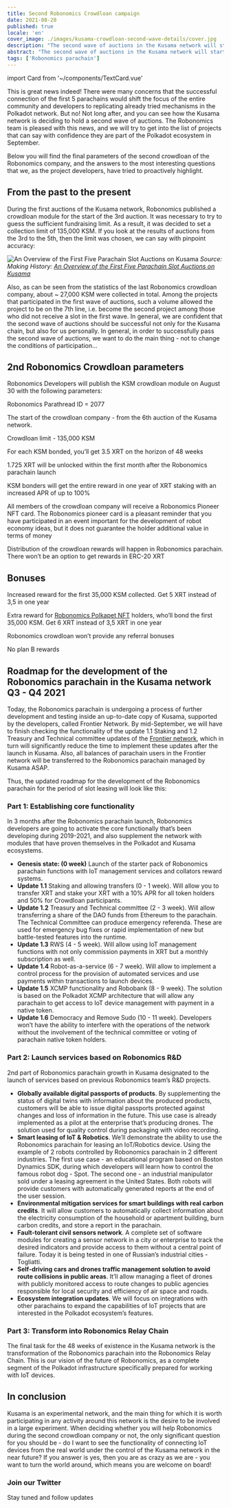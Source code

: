 ```yaml
---
title: Second Robonomics Crowdloan campaign
date: 2021-08-20
published: true
locale: 'en'
cover_image: ./images/kusama-crowdloan-second-wave-details/cover.jpg
description: "The second wave of auctions in the Kusama network will start on September 01, 2021. Robonomics will participate in the slot auction starting from the first day of the second wave. Take a look at details"
abstract: "The second wave of auctions in the Kusama network will start on September 01, 2021. Robonomics will participate in the slot auction starting from the first day of the second wave."
tags: ['Robonomics parachain']
---
```

import Card from '~/components/TextCard.vue'

This is great news indeed! There were many concerns that the successful connection of the first 5 parachains would shift the focus of the entire community and developers to replicating already tried mechanisms in the Polkadot network. But no! Not long after, and you can see how the Kusama network is deciding to hold a second wave of auctions. The Robonomics team is pleased with this news, and we will try to get into the list of projects that can say with confidence they are part of the Polkadot ecosystem in September.

Below you will find the final parameters of the second crowdloan of the Robonomics company, and the answers to the most interesting questions that we, as the project developers, have tried to proactively highlight.

## From the past to the present

During the first auctions of the Kusama network, Robonomics published a crowdloan module for the start of the 3rd auction. It was necessary to try to guess the sufficient fundraising limit. As a result, it was decided to set a collection limit of 135,000 KSM. If you look at the results of auctions from the 3rd to the 5th, then the limit was chosen, we can say with pinpoint accuracy:

![An Overview of the First Five Parachain Slot Auctions on Kusama](./images/kusama-crowdloan-second-wave-details/auctions-on-kusama-overview.png)
*Source: Making History: [An Overview of the First Five Parachain Slot Auctions on Kusama](https://polkadot.network/making-history-an-overview-of-the-first-five-parachain-slot-auctions-on-kusama/)*

Also, as can be seen from the statistics of the last Robonomics crowdloan company, about ~ 27,000 KSM were collected in total. Among the projects that participated in the first wave of auctions, such a volume allowed the project to be on the 7th line, i.e. become the second project among those who did not receive a slot in the first wave. In general, we are confident that the second wave of auctions should be successful not only for the Kusama chain, but also for us personally. In general, in order to successfully pass the second wave of auctions, we want to do the main thing - not to change the conditions of participation…

## 2nd Robonomics Crowdloan parameters

Robonomics Developers will publish the KSM crowdloan module on August 30 with the following parameters:

<section class="animate-inside grid-3" v-in-viewport.once>

<Card>

Robonomics Parathread ID = 2077

</Card>

<Card>

The start of the crowdloan company - from the 6th auction of the Kusama network.

</Card>

<Card>

Crowdloan limit - 135,000 KSM

</Card>

<Card>

For each KSM bonded, you’ll get 3.5 XRT on the horizon of 48 weeks

</Card>

<Card>

1.725 XRT will be unlocked within the first month after the Robonomics parachain launch

</Card>

<Card>

KSM bonders will get the entire reward in one year of XRT staking with an increased APR of up to 100%

</Card>

</section>

<section class="animate-inside" v-in-viewport.once>

<Card>

All members of the crowdloan company will receive a Robonomics Pioneer NFT card. The Robonomics pioneer card is a pleasant reminder that you have participated in an event important for the development of robot economy ideas, but it does not guarantee the holder additional value in terms of money

</Card>

<Card>

Distribution of the crowdloan rewards will happen in Robonomics parachain. There won’t be an option to get rewards in ERC-20 XRT

</Card>

</section>

## Bonuses

<section class="animate-inside grid-2" v-in-viewport.once>

<Card>

Increased reward for the first 35,000 KSM collected. Get 5 XRT instead of 3,5 in one year

</Card>

<Card>

Extra reward for [Robonomics Polkapet NFT](https://opensea.io/assets/0x8cb813bf27dc744fc5fb6ba7515504de45d39e08/24) holders, who’ll bond the first 35,000 KSM. Get 6 XRT instead of 3,5 XRT in one year

</Card>

<Card>

Robonomics crowdloan won’t provide any referral bonuses

</Card>

<Card>

No plan B rewards

</Card>

</section>

## Roadmap for the development of the Robonomics parachain in the Kusama network Q3 - Q4 2021

Today, the Robonomics parachain is undergoing a process of further development and testing inside an up-to-date copy of Kusama, supported by the developers, called Frontier Network. By mid-September, we will have to finish checking the functionality of the update 1.1 Staking and 1.2 Treasury and Technical committee updates of the [Frontier network](/blog/robonomics-frontier/), which in turn will significantly reduce the time to implement these updates after the launch in Kusama. Also, all balances of parachain users in the Frontier network will be transferred to the Robonomics parachain managed by Kusama ASAP.

Thus, the updated roadmap for the development of the Robonomics parachain for the period of slot leasing will look like this:

<Card>

### Part 1: Establishing core functionality

In 3 months after the Robonomics parachain launch, Robonomics developers are going to activate the core functionally that’s been developing during 2019-2021, and also supplement the network with modules that have proven themselves in the Polkadot and Kusama ecosystems.

* **Genesis state: (0 week)** Launch of the starter pack of Robonomics parachain functions with IoT management services and collators reward systems.
* **Update 1.1** Staking and allowing transfers (0 - 1 week). Will allow you to transfer XRT and stake your XRT with a 10% APR for all token holders and 50% for Crowdloan participants.
* **Update 1.2** Treasury and Technical committee (2 - 3 week). Will allow transferring a share of the DAO funds from Ethereum to the parachain. The Technical Committee can produce emergency referenda. These are used for emergency bug fixes or rapid implementation of new but battle-tested features into the runtime.
* **Update 1.3** RWS (4 - 5 week). Will allow using IoT management functions with not only commission payments in XRT but a monthly subscription as well.
* **Update 1.4** Robot-as-a-service (6 - 7 week). Will allow to implement a control process for the provision of automated services and use payments within transactions to launch devices.
* **Update 1.5** XCMP functionality and Robobank (8 - 9 week). The solution is based on the Polkadot XCMP architecture that will allow any parachain to get access to IoT device management with payment in a native token.
* **Update 1.6** Democracy and Remove Sudo (10 - 11 week). Developers won’t have the ability to interfere with the operations of the network without the involvement of the technical committee or voting of parachain native token holders.

</Card>

<Card>

### Part 2: Launch services based on Robonomics R&D

2nd part of Robonomics parachain growth in Kusama designated to the launch of services based on previous Robonomics team’s R&D projects.

* **Globally available digital passports of products**. By supplementing the status of digital twins with information about the produced products, customers will be able to issue digital passports protected against changes and loss of information in the future. This use case is already implemented as a pilot at the enterprise that’s producing drones. The solution used for quality control during packaging with video recording.
* **Smart leasing of IoT & Robotics**. We’ll demonstrate the ability to use the Robonomics parachain for leasing an IoT/Robotics device. Using the example of 2 robots controlled by Robonomics parachain in 2 different industries. The first use case - an educational program based on Boston Dynamics SDK, during which developers will learn how to control the famous robot dog - Spot. The second one - an industrial manipulator sold under a leasing agreement in the United States. Both robots will provide customers with automatically generated reports at the end of the user session.
* **Environmental mitigation services for smart buildings with real carbon credits**. It will allow customers to automatically collect information about the electricity consumption of the household or apartment building, burn carbon credits, and store a report in the parachain.
* **Fault-tolerant civil sensors network**. A complete set of software modules for creating a sensor network in a city or enterprise to track the desired indicators and provide access to them without a central point of failure. Today it is being tested in one of Russian’s industrial cities - Togliatti.
* **Self-driving cars and drones traffic management solution to avoid route collisions in public areas**. It’ll allow managing a fleet of drones with publicly monitored access to route changes to public agencies responsible for local security and efficiency of air space and roads.
* **Ecosystem integration updates**. We will focus on integrations with other parachains to expand the capabilities of IoT projects that are interested in the Polkadot ecosystem’s features.

</Card>

<Card>

### Part 3: Transform into Robonomics Relay Chain

The final task for the 48 weeks of existence in the Kusama network is the transformation of the Robonomics parachain into the Robonomics Relay Chain. This is our vision of the future of Robonomics, as a complete segment of the Polkadot infrastructure specifically prepared for working with IoT devices.

</Card>

## In conclusion

Kusama is an experimental network, and the main thing for which it is worth participating in any activity around this network is the desire to be involved in a large experiment. When deciding whether you will help Robonomics during the second crowdloan company or not, the only significant question for you should be - do I want to see the functionality of connecting IoT devices from the real world under the control of the Kusama network in the near future? If you answer is yes, then you are as crazy as we are - you want to turn the world around, which means you are welcome on board!

<Card :icon="'/icons/icon-notification.png'" :link="'https://twitter.com/AIRA_Robonomics'">

### Join our Twitter

Stay tuned and follow updates

</Card>
